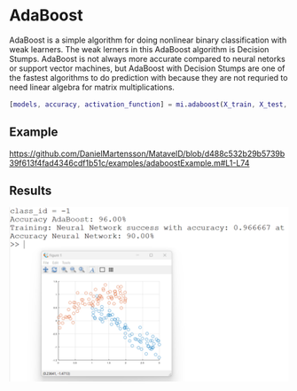 # AdaBoost
AdaBoost is a simple algorithm for doing nonlinear binary classification with weak learners. The weak lerners in this AdaBoost algorithm is Decision Stumps.
AdaBoost is not always more accurate compared to neural netorks or support vector machines, but AdaBoost with Decision Stumps are one of the fastest algorithms
to do prediction with because they are not requried to need linear algebra for matrix multiplications.

```matlab
[models, accuracy, activation_function] = mi.adaboost(X_train, X_test, y_train, y_test, N);
```

## Example
https://github.com/DanielMartensson/MataveID/blob/d488c532b29b5739b39f613f4fad4346cdf1b51c/examples/adaboostExample.m#L1-L74

## Results
![Box Jenkins Results](../pictures/AdaBoost_Result.png)

